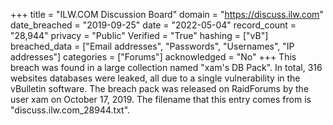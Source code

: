 +++
title = "ILW.COM Discussion Board"
domain = "https://discuss.ilw.com"
date_breached = "2019-09-25"
date = "2022-05-04"
record_count = "28,944"
privacy = "Public"
Verified = "True"
hashing = ["vB"]
breached_data = ["Email addresses", "Passwords", "Usernames", "IP addresses"]
categories = ["Forums"]
acknowledged = "No"
+++
This breach was found in a large collection named "xam's DB Pack". In total, 316 websites databases were leaked, all due to a single vulnerability in the vBulletin software. The breach pack was released on RaidForums by the user xam on October 17, 2019. The filename that this entry comes from is "discuss.ilw.com_28944.txt".
